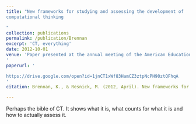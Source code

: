 ```yaml
---
title: "New frameworks for studying and assessing the development of
computational thinking

"
collection: publications
permalink: /publication/Brennan
excerpt: 'CT, everything'
date: 2012-10-01
venue: 'Paper presented at the annual meeting of the American Educational Research
'
paperurl: '

https://drive.google.com/open?id=1jnCT1xWf83HamCZ3ztpNcPH90ztQFhqA
'
citation: Brennan, K., & Resnick, M. (2012, April). New frameworks for studying and assessing the development of computational thinking. In Proceedings of the 2012 annual meeting of the American Educational Research Association, Vancouver, Canada (pp. 1-25).

---
```



Perhaps the bible of CT. It shows what it is, what counts for what it is and how to actually assess it. 
